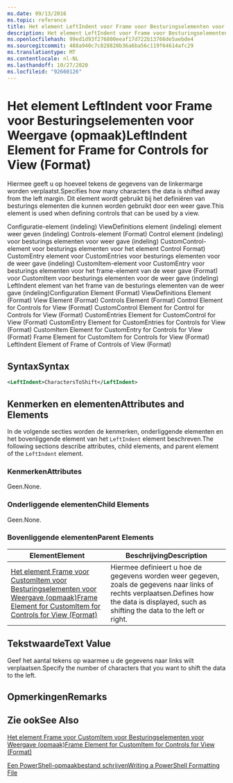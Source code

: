 ```yaml
---
ms.date: 09/13/2016
ms.topic: reference
title: Het element LeftIndent voor Frame voor Besturingselementen voor Weergave (opmaak)
description: Het element LeftIndent voor Frame voor Besturingselementen voor Weergave (opmaak)
ms.openlocfilehash: 99ed1d93f276800eeaf17d722b13766de5aebde4
ms.sourcegitcommit: 488a940c7c828820b36a6ba56c119f64614afc29
ms.translationtype: MT
ms.contentlocale: nl-NL
ms.lasthandoff: 10/27/2020
ms.locfileid: "92660126"
---
```

# <a name="leftindent-element-for-frame-for-controls-for-view-format"></a><span data-ttu-id="a113d-103">Het element LeftIndent voor Frame voor Besturingselementen voor Weergave (opmaak)</span><span class="sxs-lookup"><span data-stu-id="a113d-103">LeftIndent Element for Frame for Controls for View (Format)</span></span>

<span data-ttu-id="a113d-104">Hiermee geeft u op hoeveel tekens de gegevens van de linkermarge worden verplaatst.</span><span class="sxs-lookup"><span data-stu-id="a113d-104">Specifies how many characters the data is shifted away from the left margin.</span></span> <span data-ttu-id="a113d-105">Dit element wordt gebruikt bij het definiëren van besturings elementen die kunnen worden gebruikt door een weer gave.</span><span class="sxs-lookup"><span data-stu-id="a113d-105">This element is used when defining controls that can be used by a view.</span></span>

<span data-ttu-id="a113d-106">Configuratie-element (indeling) ViewDefinitions element (indeling) element weer geven (indeling) Controls-element (Format) Control element (indeling) voor besturings elementen voor weer gave (indeling) CustomControl-element voor besturings elementen voor het element Control Format) CustomEntry element voor CustomEntries voor besturings elementen voor de weer gave (indeling) CustomItem-element voor CustomEntry voor besturings elementen voor het frame-element van de weer gave (Format) voor CustomItem voor besturings elementen voor de weer gave (indeling) LeftIndent element van het frame van de besturings elementen van de weer gave (indeling)</span><span class="sxs-lookup"><span data-stu-id="a113d-106">Configuration Element (Format) ViewDefinitions Element (Format) View Element (Format) Controls Element (Format) Control Element for Controls for View (Format) CustomControl Element for Control for Controls for View (Format) CustomEntries Element for CustomControl for View (Format) CustomEntry Element for CustomEntries for Controls for View (Format) CustomItem Element for CustomEntry for Controls for View (Format) Frame Element for CustomItem for Controls for View (Format) LeftIndent Element of Frame of Controls of View (Format)</span></span>

## <a name="syntax"></a><span data-ttu-id="a113d-107">Syntax</span><span class="sxs-lookup"><span data-stu-id="a113d-107">Syntax</span></span>

```xml
<LeftIndent>CharactersToShift</LeftIndent>
```

## <a name="attributes-and-elements"></a><span data-ttu-id="a113d-108">Kenmerken en elementen</span><span class="sxs-lookup"><span data-stu-id="a113d-108">Attributes and Elements</span></span>

<span data-ttu-id="a113d-109">In de volgende secties worden de kenmerken, onderliggende elementen en het bovenliggende element van het `LeftIndent` element beschreven.</span><span class="sxs-lookup"><span data-stu-id="a113d-109">The following sections describe attributes, child elements, and parent element of the `LeftIndent` element.</span></span>

### <a name="attributes"></a><span data-ttu-id="a113d-110">Kenmerken</span><span class="sxs-lookup"><span data-stu-id="a113d-110">Attributes</span></span>

<span data-ttu-id="a113d-111">Geen.</span><span class="sxs-lookup"><span data-stu-id="a113d-111">None.</span></span>

### <a name="child-elements"></a><span data-ttu-id="a113d-112">Onderliggende elementen</span><span class="sxs-lookup"><span data-stu-id="a113d-112">Child Elements</span></span>

<span data-ttu-id="a113d-113">Geen.</span><span class="sxs-lookup"><span data-stu-id="a113d-113">None.</span></span>

### <a name="parent-elements"></a><span data-ttu-id="a113d-114">Bovenliggende elementen</span><span class="sxs-lookup"><span data-stu-id="a113d-114">Parent Elements</span></span>

|<span data-ttu-id="a113d-115">Element</span><span class="sxs-lookup"><span data-stu-id="a113d-115">Element</span></span>|<span data-ttu-id="a113d-116">Beschrijving</span><span class="sxs-lookup"><span data-stu-id="a113d-116">Description</span></span>|
|-------------|-----------------|
|[<span data-ttu-id="a113d-117">Het element Frame voor CustomItem voor Besturingselementen voor Weergave (opmaak)</span><span class="sxs-lookup"><span data-stu-id="a113d-117">Frame Element for CustomItem for Controls for View (Format)</span></span>](./frame-element-for-customitem-for-controls-for-view-format.md)|<span data-ttu-id="a113d-118">Hiermee definieert u hoe de gegevens worden weer gegeven, zoals de gegevens naar links of rechts verplaatsen.</span><span class="sxs-lookup"><span data-stu-id="a113d-118">Defines how the data is displayed, such as shifting the data to the left or right.</span></span>|

## <a name="text-value"></a><span data-ttu-id="a113d-119">Tekstwaarde</span><span class="sxs-lookup"><span data-stu-id="a113d-119">Text Value</span></span>

<span data-ttu-id="a113d-120">Geef het aantal tekens op waarmee u de gegevens naar links wilt verplaatsen.</span><span class="sxs-lookup"><span data-stu-id="a113d-120">Specify the number of characters that you want to shift the data to the left.</span></span>

## <a name="remarks"></a><span data-ttu-id="a113d-121">Opmerkingen</span><span class="sxs-lookup"><span data-stu-id="a113d-121">Remarks</span></span>

## <a name="see-also"></a><span data-ttu-id="a113d-122">Zie ook</span><span class="sxs-lookup"><span data-stu-id="a113d-122">See Also</span></span>

[<span data-ttu-id="a113d-123">Het element Frame voor CustomItem voor Besturingselementen voor Weergave (opmaak)</span><span class="sxs-lookup"><span data-stu-id="a113d-123">Frame Element for CustomItem for Controls for View (Format)</span></span>](./frame-element-for-customitem-for-controls-for-view-format.md)

[<span data-ttu-id="a113d-124">Een PowerShell-opmaakbestand schrijven</span><span class="sxs-lookup"><span data-stu-id="a113d-124">Writing a PowerShell Formatting File</span></span>](./writing-a-powershell-formatting-file.md)
